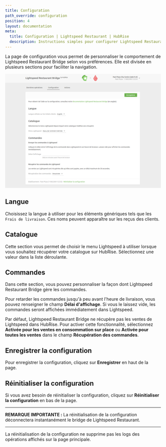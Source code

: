 ```yaml
---
title: Configuration
path_override: configuration
position: 4
layout: documentation
meta:
  title: Configuration | Lightspeed Restaurant | HubRise
  description: Instructions simples pour configurer Lightspeed Restaurant Bridge afin qu'il fonctionne parfaitement avec Lightspeed et d'autres applications connectées à HubRise. La configuration est simple.
---
```


La page de configuration vous permet de personnaliser le comportement de Lightspeed Restaurant Bridge selon vos préférences. Elle est divisée en plusieurs sections pour faciliter la navigation.

![Page de configuration de Lightspeed Restaurant Bridge](./images/014-configuration-page.png)

## Langue

Choisissez la langue à utiliser pour les éléments génériques tels que les `Frais de livraison`. Ces noms peuvent apparaître sur les reçus des clients.

## Catalogue

Cette section vous permet de choisir le menu Lightspeed à utiliser lorsque vous souhaitez récupérer votre catalogue sur HubRise. Sélectionnez une valeur dans la liste déroulante.

## Commandes

Dans cette section, vous pouvez personnaliser la façon dont Lightspeed Restaurant Bridge gère les commandes.

Pour retarder les commandes jusqu'à peu avant l'heure de livraison, vous pouvez renseigner le champ **Délai d'affichage**. Si vous le laissez vide, les commandes seront affichées immédiatement dans Lightspeed.

Par défaut, Lightspeed Restaurant Bridge ne récupère pas les ventes de Lightspeed dans HubRise. Pour activer cette fonctionnalité, sélectionnez **Activée pour les ventes en consommation sur place** ou **Activée pour toutes les ventes** dans le champ **Récupération des commandes**.

## Enregistrer la configuration

Pour enregistrer la configuration, cliquez sur **Enregistrer** en haut de la page.

## Réinitialiser la configuration

Si vous avez besoin de réinitialiser la configuration, cliquez sur **Réinitialiser la configuration** en bas de la page.

---

**REMARQUE IMPORTANTE :** La réinitialisation de la configuration déconnectera instantanément le bridge de Lightspeed Restaurant.

---

La réinitialisation de la configuration ne supprime pas les logs des opérations affichés sur la page principale.
